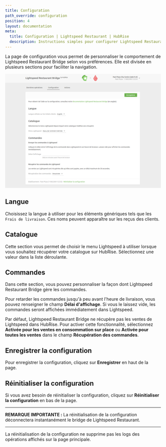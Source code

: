 ```yaml
---
title: Configuration
path_override: configuration
position: 4
layout: documentation
meta:
  title: Configuration | Lightspeed Restaurant | HubRise
  description: Instructions simples pour configurer Lightspeed Restaurant Bridge afin qu'il fonctionne parfaitement avec Lightspeed et d'autres applications connectées à HubRise. La configuration est simple.
---
```


La page de configuration vous permet de personnaliser le comportement de Lightspeed Restaurant Bridge selon vos préférences. Elle est divisée en plusieurs sections pour faciliter la navigation.

![Page de configuration de Lightspeed Restaurant Bridge](./images/014-configuration-page.png)

## Langue

Choisissez la langue à utiliser pour les éléments génériques tels que les `Frais de livraison`. Ces noms peuvent apparaître sur les reçus des clients.

## Catalogue

Cette section vous permet de choisir le menu Lightspeed à utiliser lorsque vous souhaitez récupérer votre catalogue sur HubRise. Sélectionnez une valeur dans la liste déroulante.

## Commandes

Dans cette section, vous pouvez personnaliser la façon dont Lightspeed Restaurant Bridge gère les commandes.

Pour retarder les commandes jusqu'à peu avant l'heure de livraison, vous pouvez renseigner le champ **Délai d'affichage**. Si vous le laissez vide, les commandes seront affichées immédiatement dans Lightspeed.

Par défaut, Lightspeed Restaurant Bridge ne récupère pas les ventes de Lightspeed dans HubRise. Pour activer cette fonctionnalité, sélectionnez **Activée pour les ventes en consommation sur place** ou **Activée pour toutes les ventes** dans le champ **Récupération des commandes**.

## Enregistrer la configuration

Pour enregistrer la configuration, cliquez sur **Enregistrer** en haut de la page.

## Réinitialiser la configuration

Si vous avez besoin de réinitialiser la configuration, cliquez sur **Réinitialiser la configuration** en bas de la page.

---

**REMARQUE IMPORTANTE :** La réinitialisation de la configuration déconnectera instantanément le bridge de Lightspeed Restaurant.

---

La réinitialisation de la configuration ne supprime pas les logs des opérations affichés sur la page principale.
